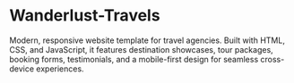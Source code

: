 # Wanderlust-Travels
Modern, responsive website template for travel agencies. Built with HTML, CSS, and JavaScript, it features destination showcases, tour packages, booking forms, testimonials, and a mobile-first design for seamless cross-device experiences.
